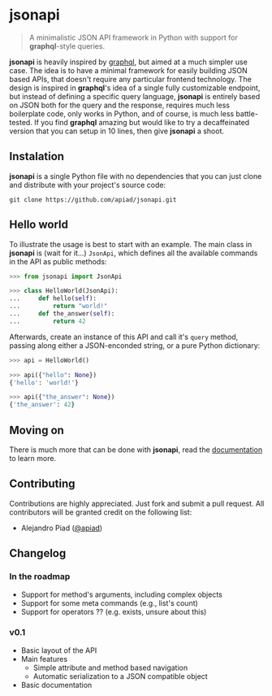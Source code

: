 # jsonapi

> A minimalistic JSON API framework in Python with support for **graphql**-style queries.

**jsonapi** is heavily inspired by [graphql](https://graphql.org), but aimed at a much simpler use case. The idea is to have a minimal framework for easily building JSON based APIs, that doesn't require any particular frontend technology. The design is inspired in **graphql**'s idea of a single fully customizable endpoint, but instead of defining a specific query language, **jsonapi** is entirely based on JSON both for the query and the response, requires much less boilerplate code, only works in Python, and of course, is much less battle-tested. If you find **graphql** amazing but would like to try a decaffeinated version that you can setup in 10 lines, then give **jsonapi** a shoot.

## Instalation

**jsonapi** is a single Python file with no dependencies that you can just clone and distribute with your project's source code:

    git clone https://github.com/apiad/jsonapi.git

## Hello world

To illustrate the usage is best to start with an example. The main class in **jsonapi** is (wait for it...) `JsonApi`, which defines all the available commands in the API as public methods:

```python
>>> from jsonapi import JsonApi

>>> class HelloWorld(JsonApi):
...     def hello(self):
...         return "world!"
...     def the_answer(self):
...         return 42

```

Afterwards, create an instance of this API and call it's `query` method, passing along either a JSON-enconded string, or a pure Python dictionary:

```python
>>> api = HelloWorld()

>>> api({"hello": None})
{'hello': 'world!'}

>>> api({"the_answer": None})
{'the_answer': 42}

```

## Moving on

There is much more that can be done with **jsonapi**, read the [documentation](/docs/index.md) to learn more.

## Contributing

Contributions are highly appreciated. Just fork and submit a pull request. All contributors will be granted credit on the following list:

* Alejandro Piad ([@apiad](https://github.com/apiad))


## Changelog

### In the roadmap

* Support for method's arguments, including complex objects
* Support for some meta commands (e.g., list's count)
* Support for operators ?? (e.g. exists, unsure about this)

### v0.1

* Basic layout of the API
* Main features
  * Simple attribute and method based navigation
  * Automatic serialization to a JSON compatible object
* Basic documentation